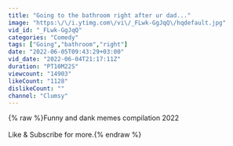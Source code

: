 ```yaml
---
title: "Going to the bathroom right after ur dad..."
image: "https:\/\/i.ytimg.com\/vi\/_FLwk-GgJqQ\/hqdefault.jpg"
vid_id: "_FLwk-GgJqQ"
categories: "Comedy"
tags: ["Going","bathroom","right"]
date: "2022-06-05T09:43:29+03:00"
vid_date: "2022-06-04T21:17:11Z"
duration: "PT10M22S"
viewcount: "14903"
likeCount: "1128"
dislikeCount: ""
channel: "Clumsy"
---
```

{% raw %}Funny and dank memes compilation 2022<br /><br />Like &amp; Subscribe for more.{% endraw %}
